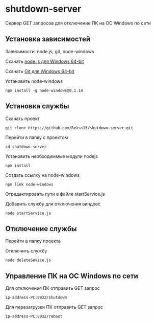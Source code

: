 # shutdown-server

Сервер GET запросов для отключение ПК на ОС Windows по сети

## Установка зависимостей

Зависимости:
node.js, git, node-windows

Скачать [node.js для Windows 64-bit](https://nodejs.org/dist/v16.15.0/node-v16.15.0-x64.msi "Скачать node.js v16.15.0 для Windows 64-bit")

Скачать [Git для Windows 64-bit](https://github.com/git-for-windows/git/releases/download/v2.36.0.windows.1/Git-2.36.0-64-bit.exe "Скачать Git v2.36.0 для Windows 64-bit")

Установить node-windows

```npm install -g node-windows@0.1.14```

## Установка службы

Скачать проект

```git clone https://github.com/Rekss13/shutdown-server.git```

Перейти в папку с проектом

```cd shutdown-server```

Установить необходиммые модули nodejs

```npm install```

Создать ссылку на node-windows

```npm link node-windows```

Отредактировать пути в файле startService.js

Добавить службу для отключения виндовс

```node startService.js```

## Отключение службы

Перейти в папку проекта

Отключить службу

```node deleteSevice.js```

## Управление ПК на ОС Windows по сети

Для отключения ПК отправить GET запрос

```ip-address-PC:8032/shutdown```

Для перезагрузки ПК отправить GET запрос

```ip-address-PC:8032/reboot```
